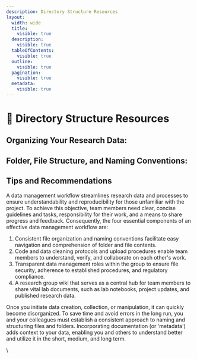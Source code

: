 ```yaml
---
description: Directory Structure Resources
layout:
  width: wide
  title:
    visible: true
  description:
    visible: true
  tableOfContents:
    visible: true
  outline:
    visible: true
  pagination:
    visible: true
  metadata:
    visible: true
---
```


# 🔵 Directory Structure Resources

## Organizing Your Research Data:&#x20;

## Folder, File Structure, and Naming Conventions:

## Tips and Recommendations

A data management workflow streamlines research data and processes to ensure understandability and reproducibility for those unfamiliar with the project. To achieve this objective, team members need clear, concise guidelines and tasks, responsibility for their work, and a means to share progress and feedback. Consequently, the four essential components of an effective data management workflow are:

1. Consistent file organization and naming conventions facilitate easy navigation and comprehension of folder and file contents.
2. Code and data cleaning protocols and upload procedures enable team members to understand, verify, and collaborate on each other's work.
3. Transparent data management roles within the group to ensure file security, adherence to established procedures, and regulatory compliance.
4. A research group wiki that serves as a central hub for team members to share vital lab documents, such as lab notebooks, project updates, and published research data.

Once you initiate data creation, collection, or manipulation, it can quickly become disorganized. To save time and avoid errors in the long run, you and your colleagues must establish a consistent approach to naming and structuring files and folders. Incorporating documentation (or 'metadata') adds context to your data, enabling you and others to understand better and utilize it in the short, medium, and long term.

\
